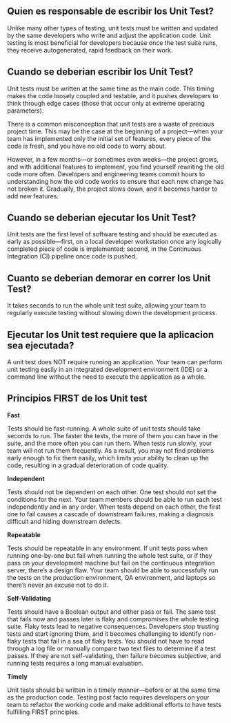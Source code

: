 

## **Quien es responsable de escribir los Unit Test?**

Unlike many other types of testing, unit tests must be written and updated by the same developers who write and adjust the application code. Unit testing is most beneficial for developers because once the test suite runs, they receive autogenerated, rapid feedback on their work.

## **Cuando se deberian escribir los Unit Test?**

Unit tests must be written at the same time as the main code. This timing makes the code loosely coupled and testable, and it pushes developers to think through edge cases (those that occur only at extreme operating parameters).

There is a common misconception that unit tests are a waste of precious project time. This may be the case at the beginning of a project―when your team has implemented only the initial set of features, every piece of the code is fresh, and you have no old code to worry about.

However, in a few months―or sometimes even weeks―the project grows, and with additional features to implement, you find yourself rewriting the old code more often. Developers and engineering teams commit hours to understanding how the old code works to ensure that each new change has not broken it. Gradually, the project slows down, and it becomes harder to add new features.

## **Cuando se deberian ejecutar los Unit Test?**

Unit tests are the first level of software testing and should be executed as early as possible—first, on a local developer workstation once any logically completed piece of code is implemented; second, in the Continuous Integration (CI) pipeline once code is pushed.

## **Cuanto se deberian demorar en correr los Unit Test?**

It takes seconds to run the whole unit test suite, allowing your team to regularly execute testing without slowing down the development process.

## **Ejecutar los Unit test requiere que la aplicacion sea ejecutada?**

A unit test does NOT require running an application. Your team can perform unit testing easily in an integrated development environment (IDE) or a command line without the need to execute the application as a whole.

## **Principios FIRST de los Unit test**

**Fast**

Tests should be fast-running. A whole suite of unit tests should take seconds to run. The faster the tests, the more of them you can have in the suite, and the more often you can run them. When tests run slowly, your team will not run them frequently. As a result, you may not find problems early enough to fix them easily, which limits your ability to clean up the code, resulting in a gradual deterioration of code quality.

**Independent**

Tests should not be dependent on each other. One test should not set the conditions for the next. Your team members should be able to run each test independently and in any order. When tests depend on each other, the first one to fail causes a cascade of downstream failures, making a diagnosis difficult and hiding downstream defects.

**Repeatable**

Tests should be repeatable in any environment. If unit tests pass when running one-by-one but fail when running the whole test suite, or if they pass on your development machine but fail on the continuous integration server, there’s a design flaw. Your team should be able to successfully run the tests on the production environment, QA environment, and laptops so there’s never an excuse not to do it.

**Self-Validating**

Tests should have a Boolean output and either pass or fail. The same test that fails now and passes later is flaky and compromises the whole testing suite. Flaky tests lead to negative consequences. Developers stop trusting tests and start ignoring them, and it becomes challenging to identify non-flaky tests that fail in a sea of flaky tests. You should not have to read through a log file or manually compare two text files to determine if a test passes. If they are not self-validating, then failure becomes subjective, and running tests requires a long manual evaluation.

**Timely**

Unit tests should be written in a timely manner―before or at the same time as the production code. Testing post facto requires developers on your team to refactor the working code and make additional efforts to have tests fulfilling FIRST principles.
